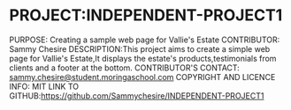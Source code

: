 # PROJECT:INDEPENDENT-PROJECT1
PURPOSE: Creating a sample web page for Vallie's Estate
CONTRIBUTOR:  Sammy Chesire
DESCRIPTION:This project aims to create a simple web page for Vallie's Estate,It displays the estate's products,testimonials from clients and a footer at the bottom.
CONTRIBUTOR'S CONTACT: sammy.chesire@student.moringaschool.com
COPYRIGHT AND LICENCE INFO: MIT
LINK TO GITHUB:https://github.com/Sammychesire/INDEPENDENT-PROJECT1
